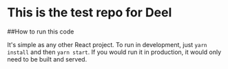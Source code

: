 # This is the test repo for Deel

##How to run this code

It's simple as any other React project. To run in development, just `yarn install` and then `yarn start`. If you would run it in production, it would only need to be built and served.
